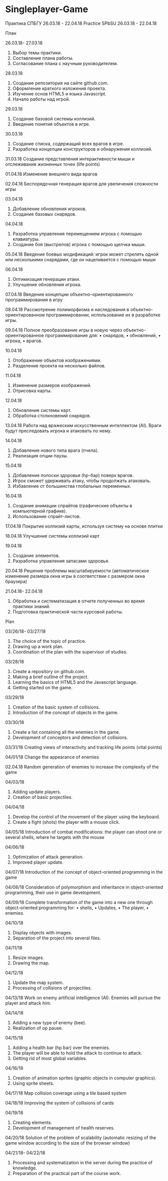 # Singleplayer-Game
Практика СПБГУ 26.03.18 - 22.04.18
Practice SPbSU 26.03.18 - 22.04.18

План

26.03.18-
27.03.18	
1) Выбор темы практики.
2) Составление плана работы.
3) Согласование плана с научным руководителем.

28.03.18	
1) Создание репозитория на сайте github.com.
2) Оформление краткого изложения проекта.
3) Изучение основ HTML5 и языка Javascript.
4) Начало работы над игрой.

29.03.18	
1) Создание базовой системы коллизий.
2) Введение понятия объектов в игре.

30.03.18	
1) Создание списка, содержащий всех врагов в игре.
2) Разработка концепции конструкторов и обнаружения коллизий.

31.03.18	Создание представления интерактивности мыши и отслеживания жизненных точек (life points)

01.04.18	Изменение внешнего вида врагов

02.04.18	Беспорядочная генерация врагов для увеличения сложности игры

03.04.18	
1) Добавление обновления игроков.
2) Создание базовых снарядов.

04.04.18	
1) Разработка управления перемещением игрока с помощью клавиатуры.
2) Создание боя (выстрелов) игрока с помощью щелчка мыши.

05.04.18	Введение боевых модификаций: игрок может стрелять одной или несколькими снарядами, где он нацеливается с помощью мыши

06.04.18	
1) Оптимизация генерации атаки.
2) Улучшение обновления игрока.

07.04.18	Введение концепции объектно-ориентированного программирования в игру

08.04.18	Рассмотрение полиморфизма и наследования в объектно-ориентированном программировании, использование их в разработке игры.

09.04.18	Полное преобразование игры в новую через объектно-ориентированное программирование для: 
•	снарядов,
•	обновлений,
•	игрока,
•	врагов.

10.04.18	
1) Отображение объектов изображениями.
2) Разделение проекта на несколько файлов.

11.04.18	
1) Изменение размеров изображений.
2) Отрисовка карты.

12.04.18	
1) Обновление системы карт.
2) Обработка столкновений снарядов.

13.04.18	Работа над вражеским искусственным интеллектом (AI). Враги будут преследовать игрока и атаковать по нему.

14.04.18	
1) Добавление нового типа врага (пчела).
2) Реализация опции паузы.

15.04.18	
1) Добавление полоски здоровья (hp-бар) поверх врагов.
2) Игрок сможет удерживать атаку, чтобы продолжать атаковать.
3) Избавление от большинства глобальных переменных.

16.04.18	
1) Создание анимации спрайтов (графические объекты в компьютерной графике).
2) Использование спрайт-листов.

17.04.18	Покрытие коллизий карты, используя систему на основе плитки

18.04.18	Улучшение системы коллизий карт

19.04.18	
1) Создание элементов.
2) Разработка управления запасами здоровья.

20.04.18	Решение проблемы масштабируемости (автоматическое изменение размера окна игры в соответствии с размером окна браузера)

21.04.18-
22.04.18	
1) Обработка и систематизация в отчете полученных во время практики знаний. 
2) Подготовка практической части курсовой работы.


Plan

03/26/18-
03/27/18
1) The choice of the topic of practice.
2) Drawing up a work plan.
3) Coordination of the plan with the supervisor of studies.

03/28/18
1) Create a repository on github.com.
2) Making a brief outline of the project.
3) Learning the basics of HTML5 and the Javascript language.
4) Getting started on the game.

03/29/18
1) Creation of the basic system of collisions.
2) Introduction of the concept of objects in the game.

03/30/18
1) Create a list containing all the enemies in the game.
2) Development of conceptors and detection of collisions.

03/31/18 Creating views of interactivity and tracking life points (vital points)

04/01/18 Change the appearance of enemies

02.04.18 Random generation of enemies to increase the complexity of the game

04/03/18
1) Adding update players.
2) Creation of basic projectiles.

04/04/18
1) Develop the control of the movement of the player using the keyboard.
2) Create a fight (shots) the player with a mouse click.

04/05/18 Introduction of combat modifications: the player can shoot one or several shells, where he targets with the mouse

04/06/18
1) Optimization of attack generation.
2) Improved player update.

04/07/18 Introduction of the concept of object-oriented programming in the game

04/08/18 Consideration of polymorphism and inheritance in object-oriented programming, their use in game development.

04/09/18 Complete transformation of the game into a new one through object-oriented programming for:
• shells,
• Updates,
• The player,
• enemies.

04/10/18
1) Display objects with images.
2) Separation of the project into several files.

04/11/18
1) Resize images.
2) Drawing the map.

04/12/18
1) Update the map system.
2) Processing of collisions of projectiles.

04/13/18 Work on enemy artificial intelligence (AI). Enemies will pursue the player and attack him.

04/14/18
1) Adding a new type of enemy (bee).
2) Realization of op pause.

04/15/18
1) Adding a health bar (hp bar) over the enemies.
2) The player will be able to hold the attack to continue to attack.
3) Getting rid of most global variables.

04/16/18
1) Creation of animation sprites (graphic objects in computer graphics).
2) Using sprite sheets.

04/17/18 Map collision coverage using a tile based system

04/18/18 Improving the system of collisions of cards

04/19/18
1) Creating elements.
2) Development of management of health reserves.

04/20/18 Solution of the problem of scalability (automatic resizing of the game window according to the size of the browser window)

04/21/18-
04/22/18
1) Processing and systematization in the server during the practice of knowledge.
2) Preparation of the practical part of the course work.
